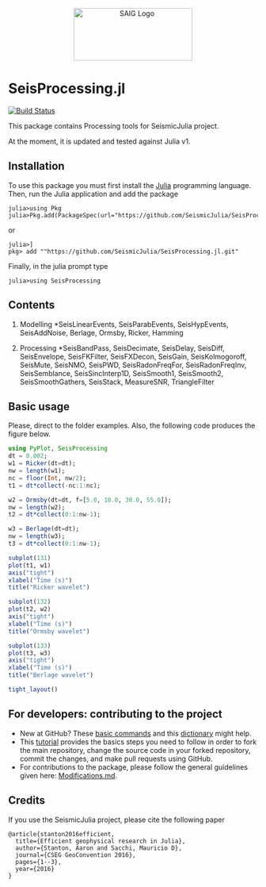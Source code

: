 <a name="logo"/>
<div align="center">
<a href="http://saig.physics.ualberta.ca/" target="_blank">
<img src="https://saig.physics.ualberta.ca/lib/tpl/dokuwiki/images/logo.png" alt="SAIG Logo" width="240" height="106"></img>
</a>
</div>

# SeisProcessing.jl

[![Build Status](https://travis-ci.com/SeismicJulia/SeisProcessing.jl.svg?branch=master)](https://travis-ci.com/SeismicJulia/SeisProcessing.jl)

This package contains Processing tools for SeismicJulia project.

At the moment, it is updated and tested against Julia v1.

## Installation

To use this package you must first install the [Julia](http://julialang.org/downloads/) programming language.
Then, run the Julia application and add the package
```
julia>using Pkg
julia>Pkg.add(PackageSpec(url="https://github.com/SeismicJulia/SeisProcessing.jl.git"))
```
or
```
julia>]
pkg> add ""https://github.com/SeismicJulia/SeisProcessing.jl.git"
```

Finally, in the julia prompt type
```
julia>using SeisProcessing
```

## Contents
1. Modelling
*SeisLinearEvents, SeisParabEvents, SeisHypEvents, SeisAddNoise, Berlage, Ormsby, Ricker, Hamming

2. Processing
*SeisBandPass, SeisDecimate, SeisDelay, SeisDiff, SeisEnvelope, SeisFKFilter, SeisFXDecon, SeisGain, SeisKolmogoroff, SeisMute, SeisNMO, SeisPWD, SeisRadonFreqFor, SeisRadonFreqInv, SeisSemblance, SeisSincInterp1D, SeisSmooth1, SeisSmooth2, SeisSmoothGathers, SeisStack, MeasureSNR, TriangleFilter


## Basic usage
Please, direct to the folder examples. 
Also, the following code produces the figure below.

```Julia
using PyPlot, SeisProcessing
dt = 0.002;
w1 = Ricker(dt=dt);
nw = length(w1);
nc = floor(Int, nw/2);
t1 = dt*collect(-nc:1:nc);

w2 = Ormsby(dt=dt, f=[5.0, 10.0, 30.0, 55.0]);
nw = length(w2);
t2 = dt*collect(0:1:nw-1);

w3 = Berlage(dt=dt);
nw = length(w3);
t3 = dt*collect(0:1:nw-1);

subplot(131)
plot(t1, w1)
axis("tight")
xlabel("Time (s)")
title("Ricker wavelet")

subplot(132)
plot(t2, w2)
axis("tight")
xlabel("Time (s)")
title("Ormsby wavelet")

subplot(133)
plot(t3, w3)
axis("tight")
xlabel("Time (s)")
title("Berlage wavelet")

tight_layout()

```

## For developers: contributing to the project

* New at GitHub? These [basic commands](http://seismic.physics.ualberta.ca/docs/git_basic_commands.pdf)
and this [dictionary](http://seismic.physics.ualberta.ca/docs/git_dictionary.pdf) might help.
* This [tutorial](http://seismic.physics.ualberta.ca/docs/develop_SeismicJulia.pdf) provides the basics
steps you need to follow in order to fork the main repository, change the source code in your forked
repository, commit the changes, and make pull requests using GitHub.
* For contributions to the package, please follow the general guidelines given here:
[Modifications.md](https://github.com/SeismicJulia/Seismic.jl/blob/master/Modifications.md).


## Credits


If you use the SeismicJulia project, please cite the following paper
```
@article{stanton2016efficient,
  title={Efficient geophysical research in Julia},
  author={Stanton, Aaron and Sacchi, Mauricio D},
  journal={CSEG GeoConvention 2016},
  pages={1--3},
  year={2016}
}
```